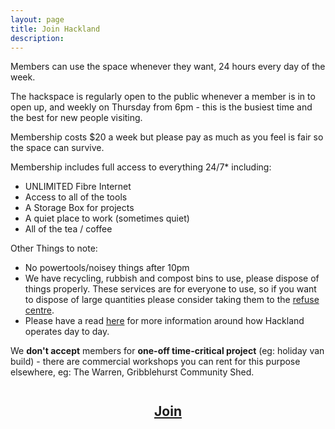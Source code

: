 ```yaml
---
layout: page
title: Join Hackland
description: 
---
```


Members can use the space whenever they want, 24 hours every day of the week.

The hackspace is regularly open to the public whenever a member is in to open up, and weekly on Thursday from 6pm - this is the busiest time and the best for new people visiting.

Membership costs $20 a week but please pay as much as you feel is fair so the space can survive.

Membership includes full access to everything 24/7* including:

+ UNLIMITED Fibre Internet
+ Access to all of the tools
+ A Storage Box for projects
+ A quiet place to work (sometimes quiet)
+ All of the tea / coffee

Other Things to note:

+ No powertools/noisey things after 10pm
+ We have recycling, rubbish and compost bins to use, please dispose of things properly. These services are for everyone to use, so if you want to dispose of large quantities please consider taking them to the [refuse centre](https://www.aucklandcouncil.govt.nz/rubbish-recycling/Pages/transfer-stations.aspx).
+ Please have a read [here](/about/) for more information around how Hackland operates day to day.

We **don't accept** members for **one-off time-critical project** (eg: holiday van build) - there are commercial workshops you can rent for this purpose elsewhere, eg: The Warren, Gribblehurst Community Shed.

<h2 style="margin-top:2em;text-align:center;"><a href="https://goo.gl/forms/XAyCLl92GzYykcCa2" class="button"> Join</a></h2>